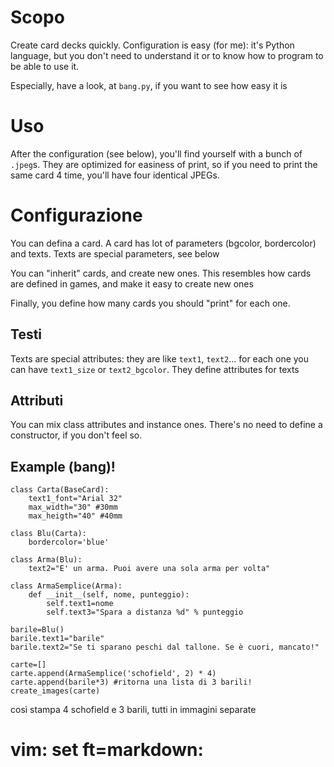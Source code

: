 
Scopo
======

Create card decks quickly.
Configuration is easy (for me): it's Python language, but you don't need to
understand it or to know how to program to be able to use it.

Especially, have a look, at `bang.py`, if you want to see how easy it is

Uso
====

After the configuration (see below), you'll find yourself with a bunch of
`.jpeg`s. They are optimized for easiness of print, so if you need to print the
same card 4 time, you'll have four identical JPEGs.

Configurazione
===============

You can defina a card. A card has lot of parameters (bgcolor, bordercolor) and
texts. Texts are special parameters, see below

You can "inherit" cards, and create new ones. This resembles how cards are
defined in games, and make it easy to create new ones

Finally, you define how many cards you should "print" for each one.

Testi
------

Texts are special attributes: they are like `text1`, `text2`...
for each one you can have `text1_size` or `text2_bgcolor`. They define
attributes for texts

Attributi
---------

You can mix class attributes and instance ones.
There's no need to define a constructor, if you don't feel so.

Example (bang)!
-------

	class Carta(BaseCard):
		text1_font="Arial 32"
		max_width="30" #30mm
		max_heigth="40" #40mm

	class Blu(Carta):
		bordercolor='blue'

	class Arma(Blu):
		text2="E' un arma. Puoi avere una sola arma per volta"

	class ArmaSemplice(Arma):
		def __init__(self, nome, punteggio):
			self.text1=nome
			self.text3="Spara a distanza %d" % punteggio

	barile=Blu()
	barile.text1="barile"
	barile.text2="Se ti sparano peschi dal tallone. Se è cuori, mancato!"

	carte=[]
	carte.append(ArmaSemplice('schofield', 2) * 4)
	carte.append(barile*3) #ritorna una lista di 3 barili!
	create_images(carte)

così stampa 4 schofield e 3 barili, tutti in immagini separate


# vim: set ft=markdown:
